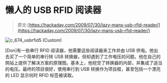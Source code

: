 # 懒人的 USB RFID 阅读器

> 原文:[https://hackaday.com/2009/07/30/lazy-mans-usb-rfid-reader/](https://hackaday.com/2009/07/30/lazy-mans-usb-rfid-reader/)

![c_674_usbrfid5 (Custom)](../Images/a320da2d407d3f9b7d2f5ff08d2591fc.png "c_674_usbrfid5 (Custom)")

[Don]有一些串行 RFID 阅读器，他需要这些阅读器来工作并由 USB 供电。他出去买了一个简单的串行转 USB 转换器，但却遇到了工作电压的问题。他在自己的网站上提供了解决方案的原理图。基本上，他挖空了转换器的内部，并集成了适当的电压。最终的项目很好，使用串行到 USB 转换作为项目框，甚至包括一个漂亮的 LED 显示何时 RFID 标签被读取。
